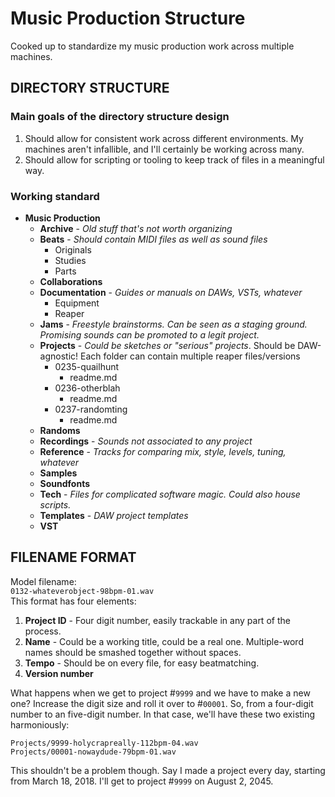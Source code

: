 # Music Production Structure

Cooked up to standardize my music production work across multiple machines.

## DIRECTORY STRUCTURE

### Main goals of the directory structure design

1. Should allow for consistent work across different environments. My machines aren't infallible, and I'll certainly be working across many.
1. Should allow for scripting or tooling to keep track of files in a meaningful way.

### Working standard

* **Music Production**
    + **Archive** - _Old stuff that's not worth organizing_ 
    + **Beats** - _Should contain MIDI files as well as sound files_
        - Originals
        - Studies
        - Parts
    + **Collaborations**
    + **Documentation** - _Guides or manuals on DAWs, VSTs, whatever_
        - Equipment
        - Reaper
    + **Jams** - _Freestyle brainstorms. Can be seen as a staging ground. Promising sounds can be promoted to a legit project._
    + **Projects** - _Could be sketches or "serious" projects_. Should be DAW-agnostic! Each folder can contain multiple reaper files/versions
        - 0235-quailhunt
            * readme.md
        - 0236-otherblah
            * readme.md
        - 0237-randomting
            * readme.md
    + **Randoms**
    + **Recordings** - _Sounds not associated to any project_
    + **Reference** - _Tracks for comparing mix, style, levels, tuning, whatever_
    + **Samples**
    + **Soundfonts**
    + **Tech** - _Files for complicated software magic. Could also house scripts._
    + **Templates** - _DAW project templates_
    + **VST**

## FILENAME FORMAT

Model filename:    
`0132-whateverobject-98bpm-01.wav`    
This format has four elements:

1. **Project ID** - Four digit number, easily trackable in any part of the process.
1. **Name** - Could be a working title, could be a real one. Multiple-word names should be smashed together without spaces.
1. **Tempo** - Should be on every file, for easy beatmatching.
1. **Version number**

What happens when we get to project #`9999` and we have to make a new one? Increase the digit size and roll it over to #`00001`. So, from a four-digit number to an five-digit number. In that case, we'll have these two existing harmoniously:

`Projects/9999-holycrapreally-112bpm-04.wav`   
`Projects/00001-nowaydude-79bpm-01.wav`

This shouldn't be a problem though. Say I made a project every day, starting from March 18, 2018. I'll get to project #`9999` on August 2, 2045.
